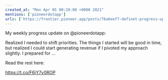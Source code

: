 ```yaml
---
created_at: "Mon Apr 05 00:28:00 +0000 2021"
mentions: ['pioneerdotapp']
urls: ['https://frontier.pioneer.app/posts/76a6eef7-definet-progress-update-april-4th-2021']
---
```


My weekly progress update on @pioneerdotapp:

Realized I needed to shift priorities. The things I started will be good in time, but realized I could start generating revenue if I pivoted my approach slightly. I prepared for …

Read the rest here:

 https://t.co/F6iY7v0ROP